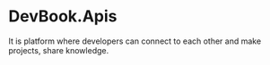 # DevBook.Apis
It is platform where developers can connect to each other and make projects, share knowledge.
